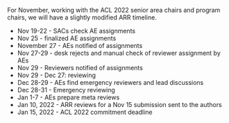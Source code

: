 For November, working with the ACL 2022 senior area chairs and program chairs, we will have a slightly modified ARR timeline. 
* Nov 19-22 - SACs check AE assignments
* Nov 25 - finalized AE assignments
* November 27 - AEs notified of assignments 
* Nov 27-29 - desk rejects and manual check of reviewer assignment by AEs
* Nov 29 - Reviewers notified of assignments  
* Nov 29 - Dec 27: reviewing
* Dec 28-29 - AEs find emergency reviewers and lead discussions
* Dec 28-31 - Emergency reviewing
* Jan 1-7 - AEs prepare meta reviews
* Jan 10, 2022 - ARR reviews for a Nov 15 submission sent to the authors
* Jan 15, 2022 - ACL 2022 commitment deadline


